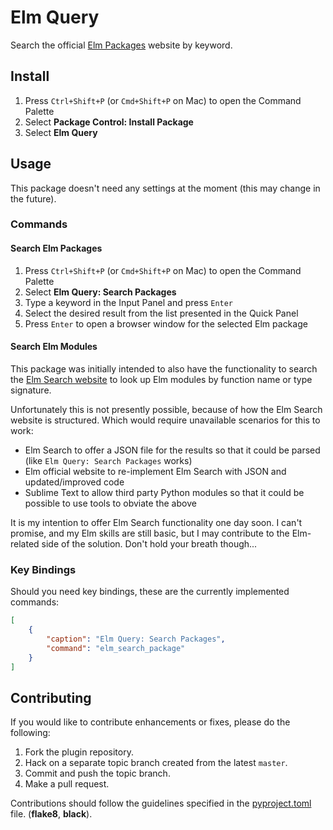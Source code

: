 # Elm Query #

Search the official [Elm Packages](https://package.elm-lang.org/) website by keyword.

## Install ##

1. Press `Ctrl+Shift+P` (or `Cmd+Shift+P` on Mac) to open the Command Palette
2. Select **Package Control: Install Package**
3. Select **Elm Query**

## Usage ##

This package doesn't need any settings at the moment (this may change in the future).

### Commands ###

#### Search Elm Packages ####

1. Press `Ctrl+Shift+P` (or `Cmd+Shift+P` on Mac) to open the Command Palette
2. Select **Elm Query: Search Packages**
3. Type a keyword in the Input Panel and press `Enter`
4. Select the desired result from the list presented in the Quick Panel
5. Press `Enter` to open a browser window for the selected Elm package

#### Search Elm Modules ####

This package was initially intended to also have the functionality to search the [Elm Search website](https://klaftertief.github.io/elm-search/) to look up Elm modules by function name or type signature.

Unfortunately this is not presently possible, because of how the Elm Search website is structured. Which would require unavailable scenarios for this to work:

- Elm Search to offer a JSON file for the results so that it could be parsed (like `Elm Query: Search Packages` works)
- Elm official website to re-implement Elm Search with JSON and updated/improved code
- Sublime Text to allow third party Python modules so that it could be possible to use tools to obviate the above

It is my intention to offer Elm Search functionality one day soon. I can't promise, and my Elm skills are still basic, but I may contribute to the Elm-related side of the solution. Don't hold your breath though...

### Key Bindings ###

Should you need key bindings, these are the currently implemented commands:

```json
[
    {
        "caption": "Elm Query: Search Packages",
        "command": "elm_search_package"
    }
] 
```

## Contributing ##

If you would like to contribute enhancements or fixes, please do the following:

1. Fork the plugin repository.
2. Hack on a separate topic branch created from the latest `master`.
3. Commit and push the topic branch.
4. Make a pull request.

Contributions should follow the guidelines specified in the [pyproject.toml](./pyproject.toml) file. (**flake8**, **black**).
